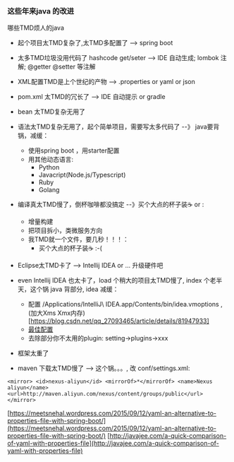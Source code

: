 ### 这些年来java 的改进

哪些TMD烦人的java

 - 起个项目太TMD复杂了,太TMD多配置了 --> spring boot
 - 太多TMD垃圾没用代码了 hashcode get/seter  --> IDE 自动生成; lombok 注解; @getter @setter 等注解
 - XML配置TMD是上个世纪的产物 --> .properties or yaml or json
 - pom.xml 太TMD的冗长了 --> IDE 自动提示 or gradle
 - bean 太TMD复杂无用了
 - 语法太TMD复杂无用了，起个简单项目，需要写太多代码了 --》 java要背锅，减缓：

    - 使用spring boot ，用starter配置
    - 用其他动态语言:
      - Python
      - Javacript(Node.js/Typescript)
      - Ruby
      - Golang

 - 编译真太TMD慢了，倒杯咖啡都没搞定 --》买个大点的杯子装☕️ or :

    - 增量构建
    - 把项目拆小，类微服务方向
    - 我TMD就一个文件，要几秒！！！：
      - 买个大点的杯子装☕️  :-(

 - Eclipse太TMD卡了 --> Intellij IDEA or ... 升级硬件吧
 - even Intellij IDEA 也太卡了，load 个稍大的项目太TMD慢了, index 个老半天，这个锅 java 背部分, idea 减缓：
 
    - 配置 /Applications/IntelliJ\ IDEA.app/Contents/bin/idea.vmoptions , (加大Xms Xmx内存)[https://blog.csdn.net/qq_27093465/article/details/81947933]  
    - [最佳配置](http://blog.oneapm.com/apm-tech/426.html)
    - 去除部分你不太用的plugin: setting->plugins->xxx


 
 - 框架太重了
 - maven 下载太TMD慢了 --> 这个锅。。。, 改 conf/settings.xml:

  `
    <mirror>
      <id>nexus-aliyun</id>
      <mirrorOf>*</mirrorOf>
      <name>Nexus aliyun</name>
      <url>http://maven.aliyun.com/nexus/content/groups/public</url>
    </mirror>
  `




[https://meetsnehal.wordpress.com/2015/09/12/yaml-an-alternative-to-properties-file-with-spring-boot/](https://meetsnehal.wordpress.com/2015/09/12/yaml-an-alternative-to-properties-file-with-spring-boot/)
[http://javajee.com/a-quick-comparison-of-yaml-with-properties-file](http://javajee.com/a-quick-comparison-of-yaml-with-properties-file)